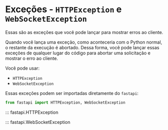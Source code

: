 # Exceções - `HTTPException` e `WebSocketException`

Essas são as exceções que você pode lançar para mostrar erros ao cliente.

Quando você lança uma exceção, como aconteceria com o Python normal, o restante da execução é abortado. Dessa forma, você pode lançar essas exceções de qualquer lugar do código para abortar uma solicitação e mostrar o erro ao cliente.

Você pode usar:

* `HTTPException`
* `WebSocketException`

Essas exceções podem ser importadas diretamente do `fastapi`:

```python
from fastapi import HTTPException, WebSocketException
```

::: fastapi.HTTPException

::: fastapi.WebSocketException

